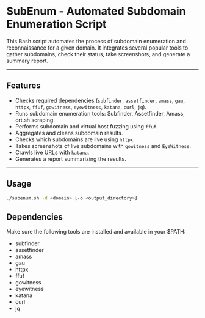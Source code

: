 # SubEnum - Automated Subdomain Enumeration Script

This Bash script automates the process of subdomain enumeration and reconnaissance for a given domain. It integrates several popular tools to gather subdomains, check their status, take screenshots, and generate a summary report.

---

## Features

- Checks required dependencies (`subfinder`, `assetfinder`, `amass`, `gau`, `httpx`, `ffuf`, `gowitness`, `eyewitness`, `katana`, `curl`, `jq`).
- Runs subdomain enumeration tools: Subfinder, Assetfinder, Amass, crt.sh scraping.
- Performs subdomain and virtual host fuzzing using `ffuf`.
- Aggregates and cleans subdomain results.
- Checks which subdomains are live using `httpx`.
- Takes screenshots of live subdomains with `gowitness` and `EyeWitness`.
- Crawls live URLs with `katana`.
- Generates a report summarizing the results.

---

## Usage

```bash
./subenum.sh -d <domain> [-o <output_directory>]
```

## Dependencies
Make sure the following tools are installed and available in your $PATH:

- subfinder
- assetfinder
- amass
- gau
- httpx
- ffuf
- gowitness
- eyewitness
- katana
- curl
- jq
